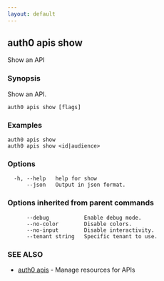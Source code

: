```yaml
---
layout: default
---
```

## auth0 apis show

Show an API

### Synopsis

Show an API.

```
auth0 apis show [flags]
```

### Examples

```
auth0 apis show 
auth0 apis show <id|audience>
```

### Options

```
  -h, --help   help for show
      --json   Output in json format.
```

### Options inherited from parent commands

```
      --debug           Enable debug mode.
      --no-color        Disable colors.
      --no-input        Disable interactivity.
      --tenant string   Specific tenant to use.
```

### SEE ALSO

* [auth0 apis](auth0_apis.md)	 - Manage resources for APIs

